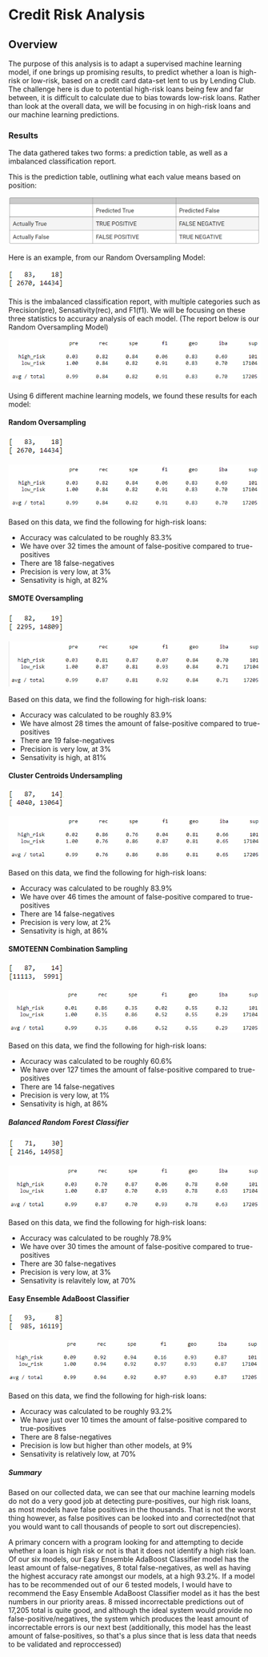# Credit Risk Analysis

## Overview
The purpose of this analysis is to adapt a supervised machine learning model, if one brings up promising results, to predict whether a loan is high-risk or low-risk, based on a credit card data-set lent to us by Lending Club. The challenge here is due to potential high-risk loans being few and far between, it is difficult to calculate due to bias towards low-risk loans. Rather than look at the overall data, we will be focusing in on high-risk loans and our machine learning predictions.

### Results
The data gathered takes two forms: a prediction table, as well as a imbalanced classification report.

This is the prediction table, outlining what each value means based on position:

![predictionTable](https://github.com/ElliottT99/Credit_Risk_Analysis/blob/main/Resources/predictionTable.PNG)

Here is an example, from our Random Oversampling Model:

![conMatRanOver](https://github.com/ElliottT99/Credit_Risk_Analysis/blob/main/Resources/Random%20Oversampling/conMatRanOver.PNG)

This is the imbalanced classification report, with multiple categories such as Precision(pre), Sensativity(rec), and F1(f1). We will be focusing on these three statistics to accuracy analysis of each model. (The report below is our Random Oversampling Model)

![imbClassRepRanOver](https://github.com/ElliottT99/Credit_Risk_Analysis/blob/main/Resources/Random%20Oversampling/imbClassRepRanOver.PNG)

Using 6 different machine learning models, we found these results for each model:

#### Random Oversampling

![conMatRanOver](https://github.com/ElliottT99/Credit_Risk_Analysis/blob/main/Resources/Random%20Oversampling/conMatRanOver.PNG)

![imbClassRepRanOver](https://github.com/ElliottT99/Credit_Risk_Analysis/blob/main/Resources/Random%20Oversampling/imbClassRepRanOver.PNG)

Based on this data, we find the following for high-risk loans:
* Accuracy was calculated to be roughly 83.3%
* We have over 32 times the amount of false-positive compared to true-positives
* There are 18 false-negatives
* Precision is very low, at 3%
* Sensativity is high, at 82%

#### SMOTE Oversampling

![conMatSMOTE](https://github.com/ElliottT99/Credit_Risk_Analysis/blob/main/Resources/SMOTE/conMatSMOTE.PNG)

![imbClassRepSMOTE](https://github.com/ElliottT99/Credit_Risk_Analysis/blob/main/Resources/SMOTE/imbClassRepSMOTE.PNG)

Based on this data, we find the following for high-risk loans:
* Accuracy was calculated to be roughly 83.9%
* We have almost 28 times the amount of false-positive compared to true-positives
* There are 19 false-negatives
* Precision is very low, at 3%
* Sensativity is high, at 81%

#### Cluster Centroids Undersampling

![conMatCC](https://github.com/ElliottT99/Credit_Risk_Analysis/blob/main/Resources/Cluster%20Centroids/conMatCC.PNG)

![imbClassRepCC](https://github.com/ElliottT99/Credit_Risk_Analysis/blob/main/Resources/Cluster%20Centroids/imbClassRepCC.PNG)

Based on this data, we find the following for high-risk loans:
* Accuracy was calculated to be roughly 83.9%
* We have over 46 times the amount of false-positive compared to true-positives
* There are 14 false-negatives
* Precision is very low, at 2%
* Sensativity is high, at 86%

#### SMOTEENN Combination Sampling

![conMatSMOTEENN](https://github.com/ElliottT99/Credit_Risk_Analysis/blob/main/Resources/SMOTEENN/conMatSMOTEENN.PNG)

![imbClassRepSMOTEENN](https://github.com/ElliottT99/Credit_Risk_Analysis/blob/main/Resources/SMOTEENN/imbClassRepSMOTEENN.PNG)

Based on this data, we find the following for high-risk loans:
* Accuracy was calculated to be roughly 60.6%
* We have over 127 times the amount of false-positive compared to true-positives
* There are 14 false-negatives
* Precision is very low, at 1%
* Sensativity is high, at 86%

##### Balanced Random Forest Classifier

![conMatBRFC](https://github.com/ElliottT99/Credit_Risk_Analysis/blob/main/Resources/Balanced%20Random%20Forest%20Classifier/conMatBRFC.PNG)

![imbClassRepBRFC](https://github.com/ElliottT99/Credit_Risk_Analysis/blob/main/Resources/Balanced%20Random%20Forest%20Classifier/imbClassRepBRFC.PNG)

Based on this data, we find the following for high-risk loans:
* Accuracy was calculated to be roughly 78.9%
* We have over 30 times the amount of false-positive compared to true-positives
* There are 30 false-negatives
* Precision is very low, at 3%
* Sensativity is relavitely low, at 70%

#### Easy Ensemble AdaBoost Classifier

![conMatEEAC](https://github.com/ElliottT99/Credit_Risk_Analysis/blob/main/Resources/Easy%20Ensemble%20AdaBoost%20Classifier/conMatEEAC.PNG)

![imbClassRepEEAC](https://github.com/ElliottT99/Credit_Risk_Analysis/blob/main/Resources/Easy%20Ensemble%20AdaBoost%20Classifier/imbClassRepEEAC.PNG)

Based on this data, we find the following for high-risk loans:
* Accuracy was calculated to be roughly 93.2%
* We have just over 10 times the amount of false-positive compared to true-positives
* There are 8 false-negatives
* Precision is low but higher than other models, at 9%
* Sensativity is relatively low, at 70%

##### Summary
Based on our collected data, we can see that our machine learning models do not do a very good job at detecting pure-positives, our high risk loans, as most models have false positives in the thousands. That is not the worst thing however, as false positives can be looked into and corrected(not that you would want to call thousands of people to sort out discrepencies).

A primary concern with a program looking for and attempting to decide whether a loan is high risk or not is that it does not identify a high risk loan. Of our six models, our Easy Ensemble AdaBoost Classifier model has the least amount of false-negatives, 8 total false-negatives, as well as having the highest accuracy rate amongst our models, at a high 93.2%. If a model has to be recommended out of our 6 tested models, I would have to recommend the Easy Ensemble AdaBoost Classifier model as it has the best numbers in our priority areas. 8 missed incorrectable predictions out of 17,205 total is quite good, and although the ideal system would provide no false-positive/negatives, the system which produces the least amount of incorrectable errors is our next best (additionally, this model has the least amount of false-positives, so that's a plus since that is less data that needs to be validated and reproccessed)
